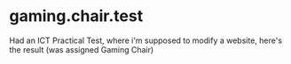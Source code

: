 # gaming.chair.test
 Had an ICT Practical Test, where i'm supposed to modify a website, here's the result (was assigned Gaming Chair)
